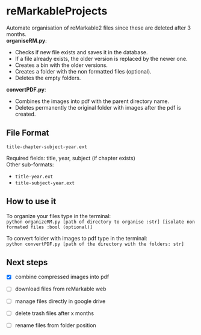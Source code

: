 # reMarkableProjects

Automate organisation of reMarkable2 files since these are deleted after 3 months.  
**organiseRM.py**:
- Checks if new file exists and saves it in the database.
- If a file already exists, the older version is replaced by the newer one.
- Creates a bin with the older versions.
- Creates a folder with the non formatted files (optional).
- Deletes the empty folders.  

**convertPDF.py**:
- Combines the images into pdf with the parent directory name.
- Deletes permanently the original folder with images after the pdf is created.

## File Format

`title-chapter-subject-year.ext`

Required fields: title, year, subject (if chapter exists)  
Other sub-formats:
- `title-year.ext`
- `title-subject-year.ext`

## How to use it
To organize your files type in the terminal:  
`python organizeRM.py [path of directory to organise :str] [isolate non formated files :bool (optional)]`  

To convert folder with images to pdf type in the terminal:  
`python convertPDF.py [path of the directory with the folders: str]`

## Next steps
-[x] combine compressed images into pdf
-[ ] download files from reMarkable web
-[ ] manage files directly in google drive
-[ ] delete trash files after x months
-[ ] rename files from folder position

